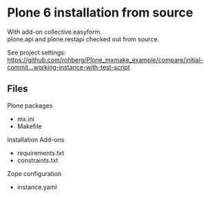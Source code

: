 # Plone 6 installation from source

With add-on collective.easyform.\
plone.api and plone.restapi checked out from source.

See project settings: https://github.com/rohberg/Plone_mxmake_example/compare/initial-commit...working-instance-with-test-script


## Files

Plone packages

- mx.ini
- Makefile

Installation Add-ons

- requirements.txt
- constraints.txt

Zope configuration

- instance.yaml

